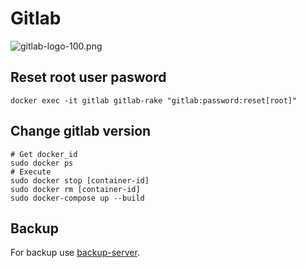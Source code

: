 # Gitlab
![gitlab-logo-100.png](https://about.gitlab.com/images/press/logo/png/gitlab-logo-100.png)

## Reset root user pasword
```
docker exec -it gitlab gitlab-rake "gitlab:password:reset[root]"
```

## Change gitlab version
```
# Get docker_id
sudo docker ps
# Execute
sudo docker stop [container-id]
sudo docker rm [container-id]
sudo docker-compose up --build
```

## Backup
For backup use [backup-server](https://github.com/VolokzhaninVadim/duplicati).